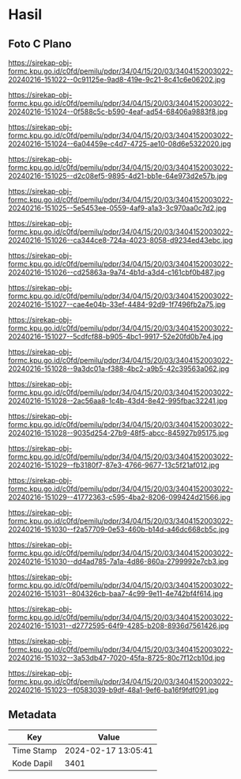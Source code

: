 # Hasil

## Foto C Plano

https://sirekap-obj-formc.kpu.go.id/c0fd/pemilu/pdpr/34/04/15/20/03/3404152003022-20240216-151022--0c91125e-9ad8-419e-9c21-8c41c6e06202.jpg

https://sirekap-obj-formc.kpu.go.id/c0fd/pemilu/pdpr/34/04/15/20/03/3404152003022-20240216-151024--0f588c5c-b590-4eaf-ad54-68406a9883f8.jpg

https://sirekap-obj-formc.kpu.go.id/c0fd/pemilu/pdpr/34/04/15/20/03/3404152003022-20240216-151024--6a04459e-c4d7-4725-ae10-08d6e5322020.jpg

https://sirekap-obj-formc.kpu.go.id/c0fd/pemilu/pdpr/34/04/15/20/03/3404152003022-20240216-151025--d2c08ef5-9895-4d21-bb1e-64e973d2e57b.jpg

https://sirekap-obj-formc.kpu.go.id/c0fd/pemilu/pdpr/34/04/15/20/03/3404152003022-20240216-151025--5e5453ee-0559-4af9-a1a3-3c970aa0c7d2.jpg

https://sirekap-obj-formc.kpu.go.id/c0fd/pemilu/pdpr/34/04/15/20/03/3404152003022-20240216-151026--ca344ce8-724a-4023-8058-d9234ed43ebc.jpg

https://sirekap-obj-formc.kpu.go.id/c0fd/pemilu/pdpr/34/04/15/20/03/3404152003022-20240216-151026--cd25863a-9a74-4b1d-a3d4-c161cbf0b487.jpg

https://sirekap-obj-formc.kpu.go.id/c0fd/pemilu/pdpr/34/04/15/20/03/3404152003022-20240216-151027--cae4e04b-33ef-4484-92d9-1f7496fb2a75.jpg

https://sirekap-obj-formc.kpu.go.id/c0fd/pemilu/pdpr/34/04/15/20/03/3404152003022-20240216-151027--5cdfcf88-b905-4bc1-9917-52e20fd0b7e4.jpg

https://sirekap-obj-formc.kpu.go.id/c0fd/pemilu/pdpr/34/04/15/20/03/3404152003022-20240216-151028--9a3dc01a-f388-4bc2-a9b5-42c39563a062.jpg

https://sirekap-obj-formc.kpu.go.id/c0fd/pemilu/pdpr/34/04/15/20/03/3404152003022-20240216-151028--2ac56aa8-1c4b-43d4-8e42-995fbac32241.jpg

https://sirekap-obj-formc.kpu.go.id/c0fd/pemilu/pdpr/34/04/15/20/03/3404152003022-20240216-151028--9035d254-27b9-48f5-abcc-845927b95175.jpg

https://sirekap-obj-formc.kpu.go.id/c0fd/pemilu/pdpr/34/04/15/20/03/3404152003022-20240216-151029--fb3180f7-87e3-4766-9677-13c5f21af012.jpg

https://sirekap-obj-formc.kpu.go.id/c0fd/pemilu/pdpr/34/04/15/20/03/3404152003022-20240216-151029--41772363-c595-4ba2-8206-099424d21566.jpg

https://sirekap-obj-formc.kpu.go.id/c0fd/pemilu/pdpr/34/04/15/20/03/3404152003022-20240216-151030--f2a57709-0e53-460b-b14d-a46dc668cb5c.jpg

https://sirekap-obj-formc.kpu.go.id/c0fd/pemilu/pdpr/34/04/15/20/03/3404152003022-20240216-151030--dd4ad785-7a1a-4d86-860a-2799992e7cb3.jpg

https://sirekap-obj-formc.kpu.go.id/c0fd/pemilu/pdpr/34/04/15/20/03/3404152003022-20240216-151031--804326cb-baa7-4c99-9e11-4e742bf4f614.jpg

https://sirekap-obj-formc.kpu.go.id/c0fd/pemilu/pdpr/34/04/15/20/03/3404152003022-20240216-151031--d2772595-64f9-4285-b208-8936d7561426.jpg

https://sirekap-obj-formc.kpu.go.id/c0fd/pemilu/pdpr/34/04/15/20/03/3404152003022-20240216-151032--3a53db47-7020-45fa-8725-80c7f12cb10d.jpg

https://sirekap-obj-formc.kpu.go.id/c0fd/pemilu/pdpr/34/04/15/20/03/3404152003022-20240216-151023--f0583039-b9df-48a1-9ef6-ba16f9fdf091.jpg


## Metadata

| Key        | Value               |
| ---------- | ------------------- |
| Time Stamp | 2024-02-17 13:05:41 |
| Kode Dapil | 3401                |



